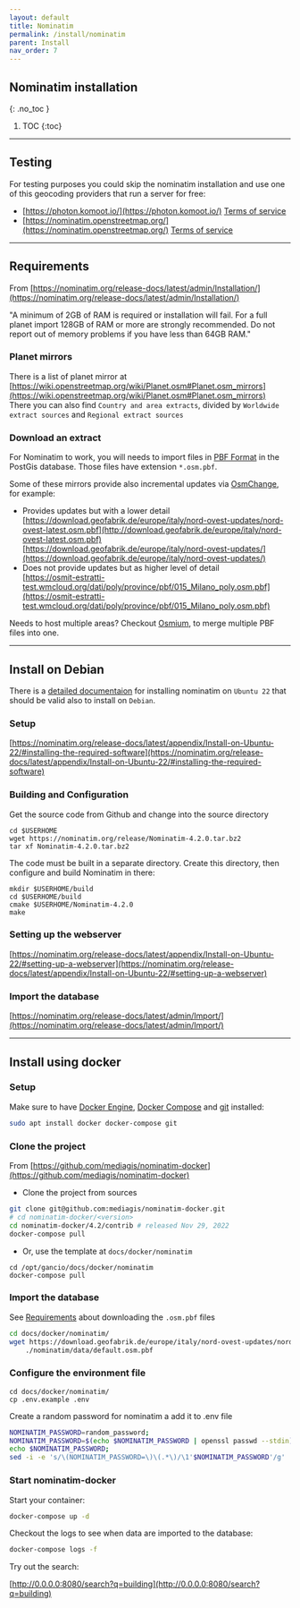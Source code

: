 ```yaml
---
layout: default
title: Nominatim
permalink: /install/nominatim
parent: Install
nav_order: 7
---
```


## Nominatim installation
{: .no_toc }

1. TOC
{:toc}

---

## Testing
For testing purposes you could skip the nominatim installation and use one of this geocoding providers that run a server for free:

- [https://photon.komoot.io/](https://photon.komoot.io/) [Terms of service](https://photon.komoot.io/)
- [https://nominatim.openstreetmap.org/](https://nominatim.openstreetmap.org/) [Terms of service](https://operations.osmfoundation.org/policies/nominatim/)

---

## Requirements
From [https://nominatim.org/release-docs/latest/admin/Installation/](https://nominatim.org/release-docs/latest/admin/Installation/)

"A minimum of 2GB of RAM is required or installation will fail. For a full planet import 128GB of RAM or more are strongly recommended. Do not report out of memory problems if you have less than 64GB RAM."

### Planet mirrors
There is a list of planet mirror at [https://wiki.openstreetmap.org/wiki/Planet.osm#Planet.osm_mirrors](https://wiki.openstreetmap.org/wiki/Planet.osm#Planet.osm_mirrors)      
There you can also find `Country and area extracts`, divided by `Worldwide extract sources` and `Regional extract sources`

### Download an extract
For Nominatim to work, you will needs to import files in [PBF Format](https://wiki.openstreetmap.org/wiki/PBF_Format) in the PostGis database. Those files have extension `*.osm.pbf`.

Some of these mirrors provide also incremental updates via [OsmChange](https://wiki.openstreetmap.org/wiki/OsmChange), for example:
- Provides updates but with a lower detail    
[https://download.geofabrik.de/europe/italy/nord-ovest-updates/nord-ovest-latest.osm.pbf](http://download.geofabrik.de/europe/italy/nord-ovest-latest.osm.pbf)    
[https://download.geofabrik.de/europe/italy/nord-ovest-updates/](https://download.geofabrik.de/europe/italy/nord-ovest-updates/)
- Does not provide updates but as higher level of detail     
[https://osmit-estratti-test.wmcloud.org/dati/poly/province/pbf/015_Milano_poly.osm.pbf](https://osmit-estratti-test.wmcloud.org/dati/poly/province/pbf/015_Milano_poly.osm.pbf)

Needs to host multiple areas? Checkout [Osmium](https://osmcode.org/osmium-tool/manual.html), to merge multiple PBF files into one.

---

## Install on Debian
There is a [detailed documentaion](https://nominatim.org/release-docs/latest/appendix/Install-on-Ubuntu-22/) for installing nominatim on `Ubuntu 22` that should be valid also to install on `Debian`.

### Setup
[https://nominatim.org/release-docs/latest/appendix/Install-on-Ubuntu-22/#installing-the-required-software](https://nominatim.org/release-docs/latest/appendix/Install-on-Ubuntu-22/#installing-the-required-software)

### Building and Configuration

Get the source code from Github and change into the source directory
```
cd $USERHOME
wget https://nominatim.org/release/Nominatim-4.2.0.tar.bz2
tar xf Nominatim-4.2.0.tar.bz2
```

The code must be built in a separate directory. Create this directory, then configure and build Nominatim in there:
```
mkdir $USERHOME/build
cd $USERHOME/build
cmake $USERHOME/Nominatim-4.2.0
make
```

### Setting up the webserver
[https://nominatim.org/release-docs/latest/appendix/Install-on-Ubuntu-22/#setting-up-a-webserver](https://nominatim.org/release-docs/latest/appendix/Install-on-Ubuntu-22/#setting-up-a-webserver)

### Import the database
[https://nominatim.org/release-docs/latest/admin/Import/](https://nominatim.org/release-docs/latest/admin/Import/)

---

## Install using docker

### Setup
Make sure to have [Docker Engine](https://docs.docker.com/engine/install/),
[Docker Compose](https://docs.docker.com/compose/install/) and [git](https://git-scm.com/downloads) installed:
```bash
sudo apt install docker docker-compose git
```

### Clone the project
From [https://github.com/mediagis/nominatim-docker](https://github.com/mediagis/nominatim-docker)    

- Clone the project from sources
```bash
git clone git@github.com:mediagis/nominatim-docker.git
# cd nominatim-docker/<version>
cd nominatim-docker/4.2/contrib # released Nov 29, 2022
docker-compose pull
```

- Or, use the template at `docs/docker/nominatim`
```
cd /opt/gancio/docs/docker/nominatim
docker-compose pull
```

### Import the database
See [Requirements](#requirements) about downloading the `.osm.pbf` files
```bash
cd docs/docker/nominatim/
wget https://download.geofabrik.de/europe/italy/nord-ovest-updates/nord-ovest-latest.osm.pbf \
    ./nominatim/data/default.osm.pbf
```

### Configure the environment file
```
cd docs/docker/nominatim/
cp .env.example .env
```
Create a random password for nominatim a add it to .env file
```bash
NOMINATIM_PASSWORD=random_password;
NOMINATIM_PASSWORD=$(echo $NOMINATIM_PASSWORD | openssl passwd --stdin);
echo $NOMINATIM_PASSWORD;
sed -i -e 's/\(NOMINATIM_PASSWORD=\)\(.*\)/\1'$NOMINATIM_PASSWORD'/g' .env
```

### Start nominatim-docker

Start your container:
```bash
docker-compose up -d
```
Checkout the logs to see when data are imported to the database:
```bash
docker-compose logs -f
```

Try out the search:

[http://0.0.0.0:8080/search?q=building](http://0.0.0.0:8080/search?q=building)
